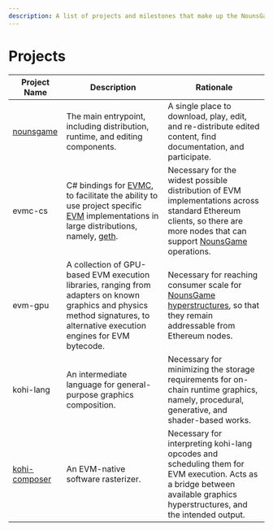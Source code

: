 ```yaml
---
description: A list of projects and milestones that make up the NounsGame ecosystem.
---
```


# Projects

| Project Name                                              | Description                                                                                                                                                                                                                                                 | Rationale                                                                                                                                                                                                        |
| --------------------------------------------------------- | ----------------------------------------------------------------------------------------------------------------------------------------------------------------------------------------------------------------------------------------------------------- | ---------------------------------------------------------------------------------------------------------------------------------------------------------------------------------------------------------------- |
| [nounsgame](https://github.com/wattsyart/nounsgame)       | The main entrypoint, including distribution, runtime, and editing components.                                                                                                                                                                               | A single place to download, play, edit, and re-distribute edited content, find documentation, and participate.                                                                                                   |
| evmc-cs                                                   | C# bindings for [EVMC](https://github.com/ethereum/evmc), to facilitate the ability to use project specific [EVM](https://www.evm.codes/?fork=grayGlacier) implementations in large distributions, namely, [geth](https://github.com/ethereum/go-ethereum). | Necessary for the widest possible distribution of EVM implementations across standard Ethereum clients, so there are more nodes that can support [NounsGame ](https://github.com/wattsyart/nounsgame)operations. |
| evm-gpu                                                   | A collection of GPU-based EVM execution libraries, ranging from adapters on known graphics and physics method signatures, to alternative execution engines for EVM bytecode.                                                                                | Necessary for reaching consumer scale for [NounsGame ](https://github.com/wattsyart/nounsgame)[hyperstructures](<README (1).md>), so that they remain addressable from Ethereum nodes.                           |
| kohi-lang                                                 | An intermediate language for general-purpose graphics composition.                                                                                                                                                                                          | Necessary for minimizing the storage requirements for on-chain runtime graphics, namely, procedural, generative, and shader-based works.                                                                         |
| [kohi-composer](https://github.com/kohiart/kohi-composer) | An EVM-native software rasterizer.                                                                                                                                                                                                                          | Necessary for interpreting kohi-lang opcodes and scheduling them for EVM execution. Acts as a bridge between available graphics hyperstructures, and the intended output.                                        |

